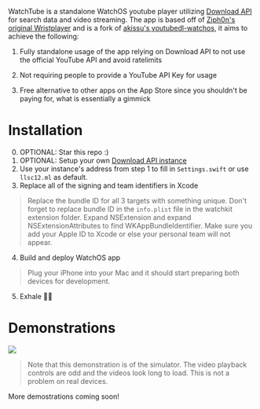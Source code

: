 WatchTube is a standalone WatchOS youtube player utilizing [Download API](https://github.com/llsc12/download-api) for search data and video streaming. The app is based off of [Ziph0n's original Wristplayer](https://github.com/Ziph0n/WristPlayer) and is a fork of [akissu's youtubedl-watchos](https://github.com/akissu/youtubedl-watchos), it aims to achieve the following:

1. Fully standalone usage of the app relying on Download API to not use the official YouTube API and avoid ratelimits

2. Not requiring people to provide a YouTube API Key for usage

3. Free alternative to other apps on the App Store since you shouldn't be paying for, what is essentially a gimmick

# Installation

0. OPTIONAL: Star this repo :)
1. OPTIONAL: Setup your own [Download API instance](https://github.com/llsc12/download-api)
2. Use your instance's address from step 1 to fill in `Settings.swift` or use `llsc12.ml` as default.
3. Replace all of the signing and team identifiers in Xcode
> Replace the bundle ID for all 3 targets with something unique. Don't forget to replace bundle ID in the `info.plist` file in the watchkit extension folder. Expand NSExtension and expand NSExtensionAttributes to find WKAppBundleIdentifier.
Make sure you add your Apple ID to Xcode or else your personal team will not appear.
4. Build and deploy WatchOS app
> Plug your iPhone into your Mac and it should start preparing both devices for development.
5. Exhale 😮‍💨

# Demonstrations
![](./demo/1.gif)
> Note that this demonstration is of the simulator. The video playback controls are odd and the videos look long to load. This is not a problem on real devices.

More demostrations coming soon!